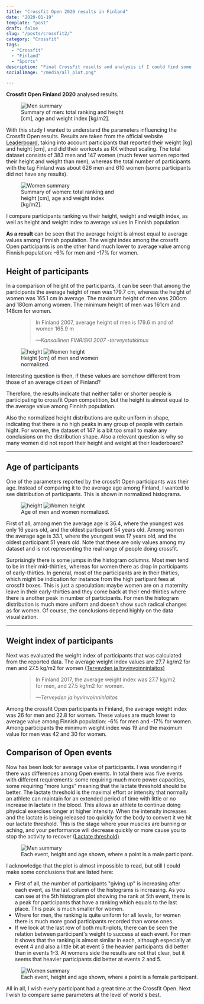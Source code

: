 ```yaml
---
title: "Crossfit Open 2020 results in Finland"
date: "2020-01-19"
template: "post"
draft: false
slug: "/posts/crossfit2/"
category: "Crossfit"
tags:
  - "Crossfit"
  - "Finland"
  - "Sports"
description: "Final CrossFit results and analysis if I could find some parameters indicating success at the crossfit open."
socialImage: "/media/all_plot.png"

---
```


**Crossfit Open Finland 2020** analysed results.

<figure class="float-right" style="width: 280px">
<img src="/media/men_stats2.png" alt="Men summary">
<figcaption>Summary of men: total ranking and height [cm], age and weight index [kg/m2].</figcaption>
</figure>

With this study I wanted to understand the parameters influencing the Crossfit Open results. Results are taken from the official website [Leaderboard](https://games.crossfit.com/leaderboard/games/2020?division=1&sort=0), taking into account participants that reported their weight [kg] and height [cm], and did their workouts as RX without scaling. The total dataset consists of 383 men and 147 women (much fewer women reported their height and weight than men), whereas the total number of participants with the tag Finland was about 626 men and 610 women (some participants did not have any results).

<figure class="float-right" style="width: 280px">
	<img src="/media/women_stats2.png" alt="Women summary">
	<figcaption>Summary of women: total ranking and height [cm], age and weight index [kg/m2].</figcaption>
</figure>

I compare participants ranking vs their height, weight and weigth index, as well as height and weight index to average values in Finnish population.

**As a result** can be seen that the average height is almost equal to average values among Finnish population. The weight index among the crossfit Open participants is on the other hand much lower to average value among Finnish population: -6% for men and -17% for women.

## Height of participants

In a comparison of height of the participants, it can be seen that among the participants the average height of men was 179.7 cm, whereas the height of women was 165.1 cm in average. The maximum height of men was 200cm and 180cm among women. The minimum height of men was 161cm and 148cm for women.

<figure>
	<blockquote>
		<p>In Finland 2007, average height of men is 179.6 m and of women 165.9 m</p>
		<footer>
			<cite>—Kansallinen FINRISKI 2007 -terveystutkimus</cite>
		</footer>
	</blockquote>
</figure>

<figure class="float-left" style="width: 280px">
<img src="/media/men_height.png" alt=" height">
	<img src="/media/women_height.png" alt="Women height">
<figcaption>Height [cm] of men and women normalized.</figcaption>
</figure>

Interesting question is then, if these values are somehow different from those of an average citizen of Finland?

Therefore, the results indicate that neither taller or shorter people is participating to crossfit Open competition, but the height is almost equal to the average value among Finnish population.

Also the normalized height distributions are quite uniform in shape, indicating that there is no high peaks in any group of people with certain hight. For women, the dataset of 147 is a bit too small to make any conclusions on the distribution shape. Also a relevant question is why so many women did not report their height and weight at their leaderboard?


***
## Age of participants

One of the parameters reported by the crossfit Open participants was their age. Instead of comparing it to the average age among Finland, I wanted to see distribution of participants. This is shown in normalized histograms.

<figure class="float-left" style="width: 280px">
<img src="/media/men_age.png" alt=" height">
	<img src="/media/women_age.png" alt="Women height">
<figcaption>Age of men and women normalized.</figcaption>
</figure>

First of all, among men the average age is 36.4, where the youngest was only 16 years old, and the oldest participant 54 years old. Among women the average age is 33.1, where the youngest was 17 years old, and the oldest participant 51 years old. Note that these are only values among my dataset and is not representing the real range of people doing crossfit.

Surprisingly there is some jumps in the histogram columns. Most men tend to be in their mid-thirties, whereas for women there as drop in participants of early-thirties. In general, most of the participants are in their thirties, which might be indication for instance from the high partipant fees at crossfit boxes. This is just a speculation: maybe women are on a maternity leave in their early-thirties and they come back at their end-thirties where there is another peak in number of participants. For men the histogram distribution is much more uniform and doesn't show such radical changes as for women. Of course, the conclusions depend highly on the data visualization.

***
## Weight index of participants

Next was evaluated the weight index of participants that was calculated from the reported data. The average weight index values are 27.7 kg/m2 for men and 27.5 kg/m2 for women [(Terveyden ja hyvinvoinninlaitos)](https://thl.fi/fi/tutkimus-ja-kehittaminen/tutkimukset-ja-hankkeet/kansallinen-lihavuusohjelma-20122015/lihavuus-lukuina/lihavuuden-yleisyys-suomessa)

<figure>
	<blockquote>
		<p>In Finland 2017, the average weight index was 27.7 kg/m2 for men, and 27.5 kg/m2 for women.</p>
		<footer>
			<cite>—Terveyden ja hyvinvoinninlaitos</cite>
		</footer>
	</blockquote>
</figure>

Among the crossfit Open participants in Finland, the average weight index was 26 for men and 22.8 for women. These values are much lower to average value among Finnish population: -6% for men and -17% for women. Among participants the minimum weight index was 19 and the maximum value for men was 42 and 30 for women.


## Comparison of Open events

Now has been look for average value of participants. I was wondering if there was differences among Open events. In total there was five events with different requirements: some requiring much more power capacities, some requiring "more lungs" meaning that the lactate threshold should be better. The lactate threshold is the maximal effort or intensity that normally an athlete can maintain for an extended period of time with little or no increase in lactate in the blood. This allows an athlete to continue doing physical exercises longer at higher intensity. When the intensity increases and the lactate is being released too quickly for the body to convert it we hit our lactate threshold. This is the stage where your muscles are burning or aching, and your performance will decrease quickly or more cause you to stop the activity to recover [(Lactate threshold)](https://crossfiticehouse.com/lactate-threshold/)

<figure class="float-center" style="width: 1000px">
<img src="/media/all_plot.png" alt="Men summary">
<figcaption>Each event, height and age shown, where a point is a male participant.</figcaption>
</figure>

I acknowledge that the plot is almost impossible to read, but still I could make some conclusions that are listed here:
* First of all, the number of participants "giving up" is increasing after each event, as the last column of the histograms is increasing. As you can see at the 5th histogram plot showing the rank at 5th event, there is a peak for participants that have a ranking which equals to the last place. This peak is much smaller for women.
* Where for men, the ranking is quite uniform for all levels, for women there is much more good participants recorded than worse ones.
* If we look at the last row of both multi-plots, there can be seen the relation between participant's weight to success at each event. For men it shows that the ranking is almost similar in each, although especially at event 4 and also a little bit at event 5 the heavier participants did better than in events 1-3. At womens side the results are not that clear, but it seems that heavier participants did better at events 2 and 5.

<figure class="float-center" style="width: 1000px">
<img src="/media/all_plot_women.png" alt="Women summary">
<figcaption>Each event, height and age shown, where a point is a female participant.</figcaption>
</figure>

<!-- ![Multiple plot of mens results separating each event with height and age.](/media/all_plot.png)

*Multiple plot of mens results separating each event with height and age.* -->

All in all, I wish every participant had a great time at the Crossfit Open. Next I wish to compare same parameters at the level of world's best.
